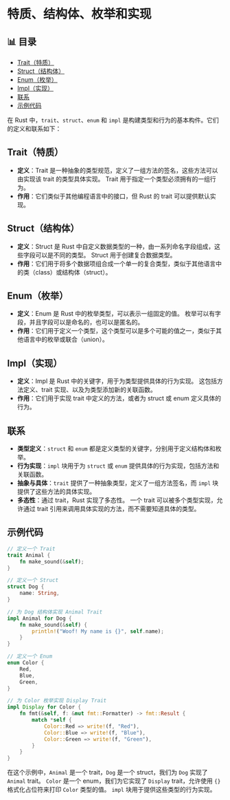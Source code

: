 ﻿# 特质、结构体、枚举和实现


## 📊 目录

- [Trait（特质）](#trait特质)
- [Struct（结构体）](#struct结构体)
- [Enum（枚举）](#enum枚举)
- [Impl（实现）](#impl实现)
- [联系](#联系)
- [示例代码](#示例代码)


在 Rust 中，`trait`、`struct`、`enum` 和 `impl` 是构建类型和行为的基本构件。它们的定义和联系如下：

## Trait（特质）

- **定义**：Trait 是一种抽象的类型规范，定义了一组方法的签名，这些方法可以由实现该 trait 的类型具体实现。
    Trait 用于指定一个类型必须拥有的一组行为。
- **作用**：它们类似于其他编程语言中的接口，但 Rust 的 trait 可以提供默认实现。

## Struct（结构体）

- **定义**：Struct 是 Rust 中自定义数据类型的一种，由一系列命名字段组成，这些字段可以是不同的类型。
    Struct 用于创建复合数据类型。
- **作用**：它们用于将多个数据项组合成一个单一的复合类型，类似于其他语言中的类（class）或结构体（struct）。

## Enum（枚举）

- **定义**：Enum 是 Rust 中的枚举类型，可以表示一组固定的值。
    枚举可以有字段，并且字段可以是命名的，也可以是匿名的。
- **作用**：它们用于定义一个类型，这个类型可以是多个可能的值之一，类似于其他语言中的枚举或联合（union）。

## Impl（实现）

- **定义**：Impl 是 Rust 中的关键字，用于为类型提供具体的行为实现。
    这包括方法定义、trait 实现、以及为类型添加新的关联函数。
- **作用**：它们用于实现 trait 中定义的方法，或者为 struct 或 enum 定义具体的行为。

## 联系

- **类型定义**：`struct` 和 `enum` 都是定义类型的关键字，分别用于定义结构体和枚举。
- **行为实现**：`impl` 块用于为 `struct` 或 `enum` 提供具体的行为实现，包括方法和关联函数。
- **抽象与具体**：`trait` 提供了一种抽象类型，定义了一组方法签名，而 `impl` 块提供了这些方法的具体实现。
- **多态性**：通过 trait，Rust 实现了多态性。
    一个 trait 可以被多个类型实现，允许通过 trait 引用来调用具体实现的方法，而不需要知道具体的类型。

## 示例代码

```rust
// 定义一个 Trait
trait Animal {
    fn make_sound(&self);
}

// 定义一个 Struct
struct Dog {
    name: String,
}

// 为 Dog 结构体实现 Animal Trait
impl Animal for Dog {
    fn make_sound(&self) {
        println!("Woof! My name is {}", self.name);
    }
}

// 定义一个 Enum
enum Color {
    Red,
    Blue,
    Green,
}

// 为 Color 枚举实现 Display Trait
impl Display for Color {
    fn fmt(&self, f: &mut fmt::Formatter) -> fmt::Result {
        match *self {
            Color::Red => write!(f, "Red"),
            Color::Blue => write!(f, "Blue"),
            Color::Green => write!(f, "Green"),
        }
    }
}
```

在这个示例中，`Animal` 是一个 trait，`Dog` 是一个 struct，我们为 `Dog` 实现了 `Animal` trait。
`Color` 是一个 enum，我们为它实现了 `Display` trait，允许使用 `{}` 格式化占位符来打印 `Color` 类型的值。
`impl` 块用于提供这些类型的行为实现。
